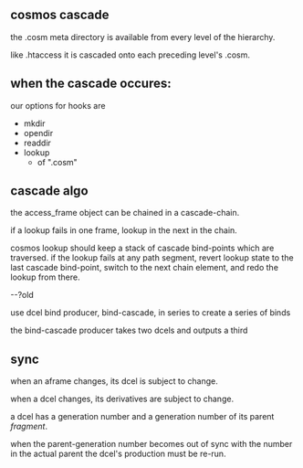 cosmos cascade
--------------

the .cosm meta directory is available from every level of the hierarchy.

like .htaccess it is cascaded onto each preceding level's .cosm.



when the cascade occures:
-------------------------

our options for hooks are
- mkdir
- opendir
- readdir
- lookup
   - of ".cosm"


cascade algo
------------

the access_frame object can be chained in a cascade-chain.

if a lookup fails in one frame, lookup in the next in the chain.

cosmos lookup should keep a stack of cascade bind-points which are traversed.  if the lookup fails at any path segment, revert lookup state to the last cascade bind-point, switch to the next chain element, and redo the lookup from there.




--?old

use dcel bind producer, bind-cascade, in series to create a series of binds

the bind-cascade producer takes two dcels and outputs a third



sync
----

when an aframe changes, its dcel is subject to change.

when a dcel changes, its derivatives are subject to change.

a dcel has a generation number and a generation number of its parent _fragment_.

when the parent-generation number becomes out of sync with the number in the actual parent the dcel's production must be re-run.



